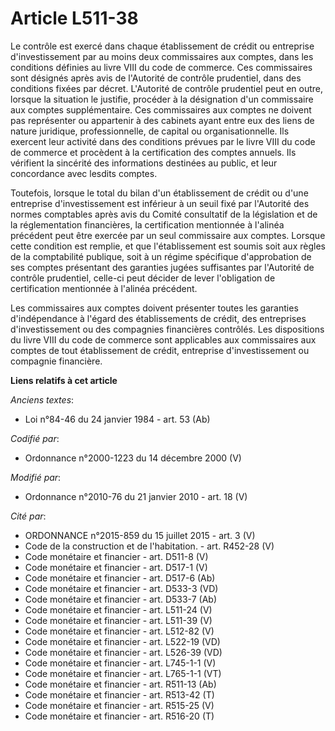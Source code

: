 # Article L511-38

Le contrôle est exercé dans chaque établissement de crédit ou entreprise d'investissement par au moins deux commissaires aux
comptes, dans les conditions définies au livre VIII du code de commerce. Ces commissaires sont désignés après avis de
l'Autorité de contrôle prudentiel, dans des conditions fixées par décret. L'Autorité de contrôle prudentiel peut en outre,
lorsque la situation le justifie, procéder à la désignation d'un commissaire aux comptes supplémentaire. Ces commissaires aux
comptes ne doivent pas représenter ou appartenir à des cabinets ayant entre eux des liens de nature juridique,
professionnelle, de capital ou organisationnelle. Ils exercent leur activité dans des conditions prévues par le livre VIII du
code de commerce et procèdent à la certification des comptes annuels. Ils vérifient la sincérité des informations destinées
au public, et leur concordance avec lesdits comptes. 

Toutefois, lorsque le total du bilan d'un établissement de crédit ou d'une entreprise d'investissement est inférieur à un
seuil fixé par l'Autorité des normes comptables après avis du Comité consultatif de la législation et de la réglementation
financières, la certification mentionnée à l'alinéa précédent peut être exercée par un seul commissaire aux comptes. Lorsque
cette condition est remplie, et que l'établissement est soumis soit aux règles de la comptabilité publique, soit à un régime
spécifique d'approbation de ses comptes présentant des garanties jugées suffisantes par l'Autorité de contrôle prudentiel,
celle-ci peut décider de lever l'obligation de certification mentionnée à l'alinéa précédent. 

Les commissaires aux comptes doivent présenter toutes les garanties d'indépendance à l'égard des établissements de crédit,
des entreprises d'investissement ou des compagnies financières contrôlés. Les dispositions du livre VIII du code de commerce
sont applicables aux commissaires aux comptes de tout établissement de crédit, entreprise d'investissement ou compagnie
financière.

**Liens relatifs à cet article**

_Anciens textes_:

  - Loi n°84-46 du 24 janvier 1984 - art. 53 (Ab)

_Codifié par_:

  - Ordonnance n°2000-1223 du 14 décembre 2000 (V)

_Modifié par_:

  - Ordonnance n°2010-76 du 21 janvier 2010 - art. 18 (V)

_Cité par_:

  - ORDONNANCE n°2015-859 du 15 juillet 2015 - art. 3 (V)
  - Code de la construction et de l'habitation. - art. R452-28 (V)
  - Code monétaire et financier - art. D511-8 (V)
  - Code monétaire et financier - art. D517-1 (V)
  - Code monétaire et financier - art. D517-6 (Ab)
  - Code monétaire et financier - art. D533-3 (VD)
  - Code monétaire et financier - art. D533-7 (Ab)
  - Code monétaire et financier - art. L511-24 (V)
  - Code monétaire et financier - art. L511-39 (V)
  - Code monétaire et financier - art. L512-82 (V)
  - Code monétaire et financier - art. L522-19 (VD)
  - Code monétaire et financier - art. L526-39 (VD)
  - Code monétaire et financier - art. L745-1-1 (V)
  - Code monétaire et financier - art. L765-1-1 (VT)
  - Code monétaire et financier - art. R511-13 (Ab)
  - Code monétaire et financier - art. R513-42 (T)
  - Code monétaire et financier - art. R515-25 (V)
  - Code monétaire et financier - art. R516-20 (T)
